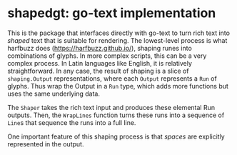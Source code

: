 # shapedgt: go-text implementation

This is the package that interfaces directly with go-text to turn rich text into _shaped_ text that is suitable for rendering. The lowest-level process is what harfbuzz does (https://harfbuzz.github.io/), shaping runes into combinations of glyphs. In more complex scripts, this can be a very complex process. In Latin languages like English, it is relatively straightforward. In any case, the result of shaping is a slice of `shaping.Output` representations, where each `Output` represents a `Run` of glyphs. Thus wrap the Output in a `Run` type, which adds more functions but uses the same underlying data.

The `Shaper` takes the rich text input and produces these elemental Run outputs. Then, the `WrapLines` function turns these runs into a sequence of `Line`s that sequence the runs into a full line.

One important feature of this shaping process is that _spaces_ are explicitly represented in the output.

